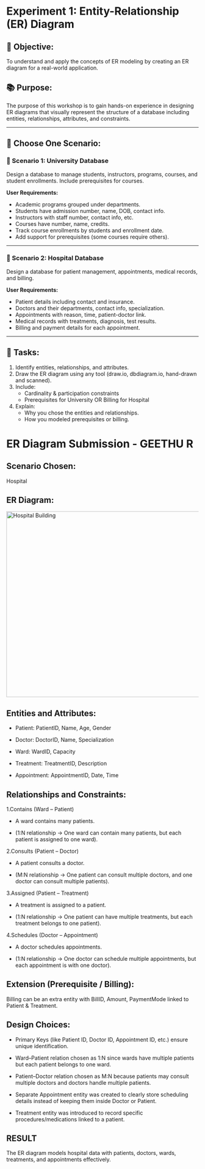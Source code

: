 # Experiment 1: Entity-Relationship (ER) Diagram

## 🎯 Objective:
To understand and apply the concepts of ER modeling by creating an ER diagram for a real-world application.

## 📚 Purpose:
The purpose of this workshop is to gain hands-on experience in designing ER diagrams that visually represent the structure of a database including entities, relationships, attributes, and constraints.

---

## 🧪 Choose One Scenario:

### 🔹 Scenario 1: University Database
Design a database to manage students, instructors, programs, courses, and student enrollments. Include prerequisites for courses.

**User Requirements:**
- Academic programs grouped under departments.
- Students have admission number, name, DOB, contact info.
- Instructors with staff number, contact info, etc.
- Courses have number, name, credits.
- Track course enrollments by students and enrollment date.
- Add support for prerequisites (some courses require others).

---

### 🔹 Scenario 2: Hospital Database
Design a database for patient management, appointments, medical records, and billing.

**User Requirements:**
- Patient details including contact and insurance.
- Doctors and their departments, contact info, specialization.
- Appointments with reason, time, patient-doctor link.
- Medical records with treatments, diagnosis, test results.
- Billing and payment details for each appointment.

---

## 📝 Tasks:
1. Identify entities, relationships, and attributes.
2. Draw the ER diagram using any tool (draw.io, dbdiagram.io, hand-drawn and scanned).
3. Include:
   - Cardinality & participation constraints
   - Prerequisites for University OR Billing for Hospital
4. Explain:
   - Why you chose the entities and relationships.
   - How you modeled prerequisites or billing.

# ER Diagram Submission - GEETHU R

## Scenario Chosen:
 Hospital 

## ER Diagram:
<img width="817" height="487" alt="Hospital Building" src="https://github.com/user-attachments/assets/561e306f-6fa1-49a2-8372-4b4070127a92" />

## Entities and Attributes:
 - Patient: PatientID, Name, Age, Gender

 - Doctor: DoctorID, Name, Specialization

 - Ward: WardID, Capacity

 - Treatment: TreatmentID, Description

 - Appointment: AppointmentID, Date, Time

## Relationships and Constraints:
1.Contains (Ward – Patient)

 - A ward contains many patients.

 - (1:N relationship → One ward can contain many patients, but each patient is assigned to one ward).

2.Consults (Patient – Doctor)

 - A patient consults a doctor.

 - (M:N relationship → One patient can consult multiple doctors, and one doctor can consult multiple patients).

3.Assigned (Patient – Treatment)

 - A treatment is assigned to a patient.

 - (1:N relationship → One patient can have multiple treatments, but each treatment belongs to one patient).

4.Schedules (Doctor – Appointment)

 - A doctor schedules appointments.

 - (1:N relationship → One doctor can schedule multiple appointments, but each appointment is with one doctor).


## Extension (Prerequisite / Billing):
Billing can be an extra entity with BillID, Amount, PaymentMode linked to Patient & Treatment.

## Design Choices:
 - Primary Keys (like Patient ID, Doctor ID, Appointment ID, etc.) ensure unique identification.

 - Ward–Patient relation chosen as 1:N since wards have multiple patients but each patient belongs to one ward.

 - Patient–Doctor relation chosen as M:N because patients may consult multiple doctors and doctors handle multiple patients.

 - Separate Appointment entity was created to clearly store scheduling details instead of keeping them inside Doctor or Patient.

 - Treatment entity was introduced to record specific procedures/medications linked to a patient.

## RESULT
The ER diagram models hospital data with patients, doctors, wards, treatments, and appointments effectively.
